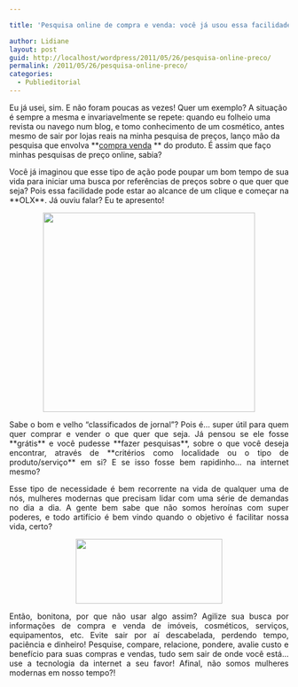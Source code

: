 ```yaml
---

title: 'Pesquisa online de compra e venda: você já usou essa facilidade?'

author: Lidiane
layout: post
guid: http://localhost/wordpress/2011/05/26/pesquisa-online-preco/
permalink: /2011/05/26/pesquisa-online-preco/
categories:
  - Publieditorial
---
```

Eu já usei, sim. E não foram poucas as vezes! Quer um exemplo? A situação é sempre a mesma e invariavelmente se repete: quando eu folheio uma revista ou navego num blog, e tomo conhecimento de um cosmético, antes mesmo de sair por lojas reais na minha pesquisa de preços, lanço mão da pesquisa que envolva **[compra venda](http://www.olx.com.br/compra-venda-cat-185) ** do produto. É assim que faço minhas pesquisas de preço online, sabia?

<p style="text-align: justify;">
  Você já imaginou que esse tipo de ação pode poupar um bom tempo de sua vida para iniciar uma busca por referências de preços sobre o que quer que seja? Pois essa facilidade pode estar ao alcance de um clique e começar na **OLX**. Já ouviu falar? Eu te apresento!
</p>

<p style="text-align: justify;">
  <!--more-->
</p>

<p style="text-align: center;">
  <a href="http://www.trololodemulher.com.br/blog/wp-content/uploads/2011/05/logo-olx-compra-venda.jpg"><img class="alignnone size-full wp-image-6423" title="logo olx compra venda" src="http://www.trololodemulher.com.br/blog/wp-content/uploads/2011/05/logo-olx-compra-venda.jpg" alt="" width="382" height="360" /></a>
</p>

<p style="text-align: justify;">
  Sabe o bom e velho “classificados de jornal”? Pois é… super útil para quem quer comprar e vender o que quer que seja. Já pensou se ele fosse **grátis** e você pudesse **fazer pesquisas**, sobre o que você deseja encontrar, através de **critérios como localidade ou o tipo de produto/serviço** em si? E se isso fosse bem rapidinho… na internet mesmo?
</p>

<p style="text-align: justify;">
  Esse tipo de necessidade é bem recorrente na vida de qualquer uma de nós, mulheres modernas que precisam lidar com uma série de demandas no dia a dia. A gente bem sabe que não somos heroínas com super poderes, e todo artifício é bem vindo quando o objetivo é facilitar nossa vida, certo?
</p>

<p style="text-align: center;">
  <a href="http://www.trololodemulher.com.br/blog/wp-content/uploads/2011/05/compra-venda.jpg"><img class="alignnone size-full wp-image-6422" title="compra venda" src="http://www.trololodemulher.com.br/blog/wp-content/uploads/2011/05/compra-venda.jpg" alt="" width="264" height="117" /></a>
</p>

<p style="text-align: justify;">
  Então, bonitona, por que não usar algo assim? Agilize sua busca por informações de compra e venda de imóveis, cosméticos, serviços, equipamentos, etc. Evite sair por aí descabelada, perdendo tempo, paciência e dinheiro! Pesquise, compare, relacione, pondere, avalie custo e benefício para suas compras e vendas, tudo sem sair de onde você está…use a tecnologia da internet a seu favor! Afinal, não somos mulheres modernas em nosso tempo?!
</p>